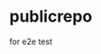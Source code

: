 # publicrepo
for e2e test










































































































































































































































































































































































































































































































































































































































































































































































































































































































































